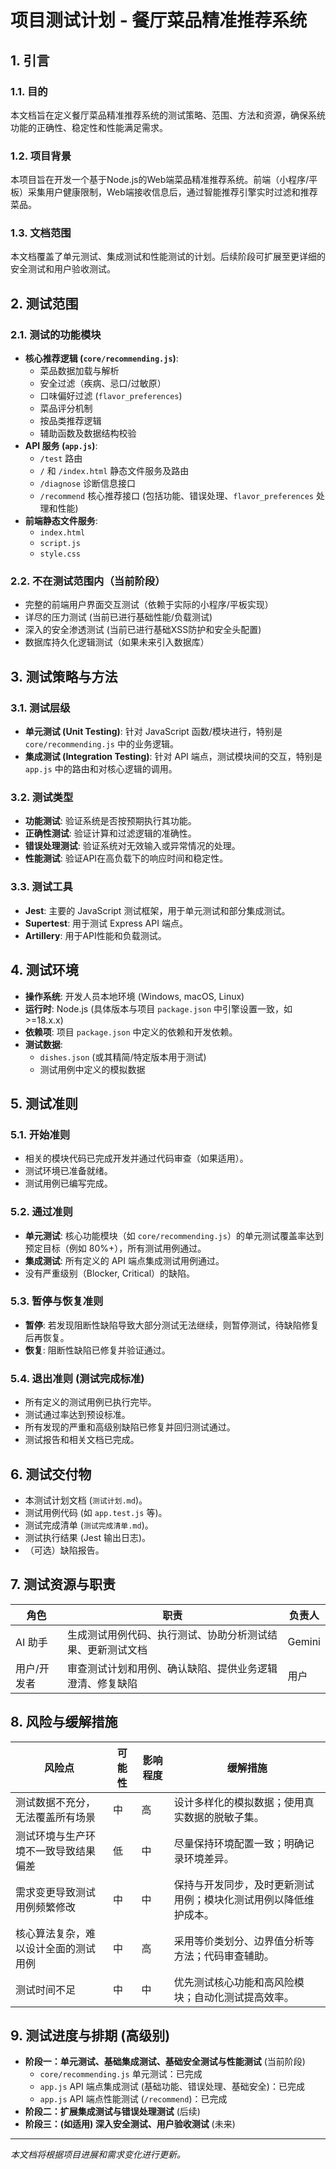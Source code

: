 # 项目测试计划 - 餐厅菜品精准推荐系统

## 1. 引言

### 1.1. 目的
本文档旨在定义餐厅菜品精准推荐系统的测试策略、范围、方法和资源，确保系统功能的正确性、稳定性和性能满足需求。

### 1.2. 项目背景
本项目旨在开发一个基于Node.js的Web端菜品精准推荐系统。前端（小程序/平板）采集用户健康限制，Web端接收信息后，通过智能推荐引擎实时过滤和推荐菜品。

### 1.3. 文档范围
本文档覆盖了单元测试、集成测试和性能测试的计划。后续阶段可扩展至更详细的安全测试和用户验收测试。

## 2. 测试范围

### 2.1. 测试的功能模块
- **核心推荐逻辑 (`core/recommending.js`)**:
    - 菜品数据加载与解析
    - 安全过滤（疾病、忌口/过敏原）
    - 口味偏好过滤 (`flavor_preferences`)
    - 菜品评分机制
    - 按品类推荐逻辑
    - 辅助函数及数据结构校验
- **API 服务 (`app.js`)**:
    - `/test` 路由
    - `/` 和 `/index.html` 静态文件服务及路由
    - `/diagnose` 诊断信息接口
    - `/recommend` 核心推荐接口 (包括功能、错误处理、`flavor_preferences` 处理和性能)
- **前端静态文件服务**:
    - `index.html`
    - `script.js`
    - `style.css`

### 2.2. 不在测试范围内（当前阶段）
- 完整的前端用户界面交互测试（依赖于实际的小程序/平板实现）
- 详尽的压力测试 (当前已进行基础性能/负载测试)
- 深入的安全渗透测试 (当前已进行基础XSS防护和安全头配置)
- 数据库持久化逻辑测试（如果未来引入数据库）

## 3. 测试策略与方法

### 3.1. 测试层级
- **单元测试 (Unit Testing)**: 针对 JavaScript 函数/模块进行，特别是 `core/recommending.js` 中的业务逻辑。
- **集成测试 (Integration Testing)**: 针对 API 端点，测试模块间的交互，特别是 `app.js` 中的路由和对核心逻辑的调用。

### 3.2. 测试类型
- **功能测试**: 验证系统是否按预期执行其功能。
- **正确性测试**: 验证计算和过滤逻辑的准确性。
- **错误处理测试**: 验证系统对无效输入或异常情况的处理。
- **性能测试**: 验证API在高负载下的响应时间和稳定性。

### 3.3. 测试工具
- **Jest**: 主要的 JavaScript 测试框架，用于单元测试和部分集成测试。
- **Supertest**: 用于测试 Express API 端点。
- **Artillery**: 用于API性能和负载测试。

## 4. 测试环境

- **操作系统**: 开发人员本地环境 (Windows, macOS, Linux)
- **运行时**: Node.js (具体版本与项目 `package.json` 中引擎设置一致，如 >=18.x.x)
- **依赖项**: 项目 `package.json` 中定义的依赖和开发依赖。
- **测试数据**:
    - `dishes.json` (或其精简/特定版本用于测试)
    - 测试用例中定义的模拟数据

## 5. 测试准则

### 5.1. 开始准则
- 相关的模块代码已完成开发并通过代码审查（如果适用）。
- 测试环境已准备就绪。
- 测试用例已编写完成。

### 5.2. 通过准则
- **单元测试**: 核心功能模块（如 `core/recommending.js`）的单元测试覆盖率达到预定目标（例如 80%+），所有测试用例通过。
- **集成测试**: 所有定义的 API 端点集成测试用例通过。
- 没有严重级别（Blocker, Critical）的缺陷。

### 5.3. 暂停与恢复准则
- **暂停**: 若发现阻断性缺陷导致大部分测试无法继续，则暂停测试，待缺陷修复后再恢复。
- **恢复**: 阻断性缺陷已修复并验证通过。

### 5.4. 退出准则 (测试完成标准)
- 所有定义的测试用例已执行完毕。
- 测试通过率达到预设标准。
- 所有发现的严重和高级别缺陷已修复并回归测试通过。
- 测试报告和相关文档已完成。

## 6. 测试交付物
- 本测试计划文档 (`测试计划.md`)。
- 测试用例代码 (如 `app.test.js` 等)。
- 测试完成清单 (`测试完成清单.md`)。
- 测试执行结果 (Jest 输出日志)。
- （可选）缺陷报告。

## 7. 测试资源与职责

| 角色       | 职责                                                     | 负责人 |
|------------|----------------------------------------------------------|--------|
| AI 助手    | 生成测试用例代码、执行测试、协助分析测试结果、更新测试文档 | Gemini |
| 用户/开发者 | 审查测试计划和用例、确认缺陷、提供业务逻辑澄清、修复缺陷     | 用户   |

## 8. 风险与缓解措施

| 风险点                                 | 可能性 | 影响程度 | 缓解措施                                                     |
|----------------------------------------|--------|----------|--------------------------------------------------------------|
| 测试数据不充分，无法覆盖所有场景         | 中     | 高       | 设计多样化的模拟数据；使用真实数据的脱敏子集。                     |
| 测试环境与生产环境不一致导致结果偏差     | 低     | 中       | 尽量保持环境配置一致；明确记录环境差异。                         |
| 需求变更导致测试用例频繁修改             | 中     | 中       | 保持与开发同步，及时更新测试用例；模块化测试用例以降低维护成本。 |
| 核心算法复杂，难以设计全面的测试用例   | 中     | 高       | 采用等价类划分、边界值分析等方法；代码审查辅助。                 |
| 测试时间不足                             | 中     | 中       | 优先测试核心功能和高风险模块；自动化测试提高效率。             |

## 9. 测试进度与排期 (高级别)
- **阶段一：单元测试、基础集成测试、基础安全测试与性能测试** (当前阶段)
    - `core/recommending.js` 单元测试：已完成
    - `app.js` API 端点集成测试 (基础功能、错误处理、基础安全)：已完成
    - `app.js` API 端点性能测试 (`/recommend`)：已完成
- **阶段二：扩展集成测试与错误处理测试** (后续)
- **阶段三：(如适用) 深入安全测试、用户验收测试** (未来)

---
*本文档将根据项目进展和需求变化进行更新。* 